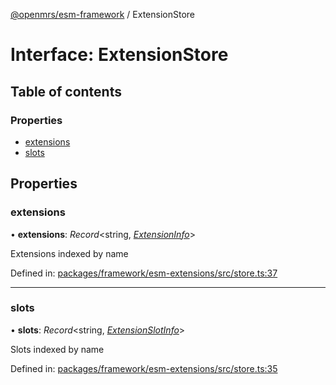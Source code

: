 [@openmrs/esm-framework](../API.md) / ExtensionStore

# Interface: ExtensionStore

## Table of contents

### Properties

- [extensions](extensionstore.md#extensions)
- [slots](extensionstore.md#slots)

## Properties

### extensions

• **extensions**: *Record*<string, [*ExtensionInfo*](extensioninfo.md)\>

Extensions indexed by name

Defined in: [packages/framework/esm-extensions/src/store.ts:37](https://github.com/openmrs/openmrs-esm-core/blob/master/packages/framework/esm-extensions/src/store.ts#L37)

___

### slots

• **slots**: *Record*<string, [*ExtensionSlotInfo*](extensionslotinfo.md)\>

Slots indexed by name

Defined in: [packages/framework/esm-extensions/src/store.ts:35](https://github.com/openmrs/openmrs-esm-core/blob/master/packages/framework/esm-extensions/src/store.ts#L35)
